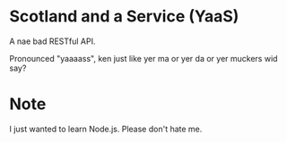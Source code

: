 # Scotland and a Service (YaaS)

A nae bad RESTful API. 

Pronounced "yaaaass", ken just like yer ma or yer da or yer muckers wid say?

# Note

I just wanted to learn Node.js. Please don't hate me.
